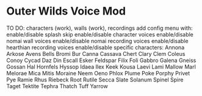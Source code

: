 # Outer Wilds Voice Mod

TO DO:
characters (work), walls (work), recordings
add config menu with:
  enable/disable splash skip
  enable/disable character voices
  enable/disable nomai wall voices
  enable/disable nomai recording voices
  enable/disable hearthian recording voices
  enable/disable specific characters:
      Annona
      Arkose
      Avens
      Bells
      Bromi
      Bur
      Canna
      Cassava
      Chert
      Clary
      Clem
      Coleus
      Conoy
      Cycad
      Daz
      Din
      Escall
      Esker
      Feldspar
      Filix
      Foli
      Gabbro
      Galena
      Gneiss
      Gossan
      Hal
      Hornfels
      Hyssop
      Idaea
      Ilex
      Keek
      Kousa
      Laevi
      Lami
      Mallow
      Marl
      Melorae
      Mica
      Mitis
      Moraine
      Neem
      Oeno
      Phlox
      Plume
      Poke
      Porphy
      Privet
      Pye
      Ramie
      Rhus
      Riebeck
      Root
      Rutile
      Secca
      Slate
      Solanum
      Spinel
      Spire
      Taget
      Tektite
      Tephra
      Thatch
      Tuff
      Yarrow
